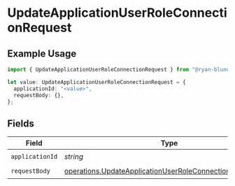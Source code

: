 # UpdateApplicationUserRoleConnectionRequest

## Example Usage

```typescript
import { UpdateApplicationUserRoleConnectionRequest } from "@ryan-blunden/discord/models/operations";

let value: UpdateApplicationUserRoleConnectionRequest = {
  applicationId: "<value>",
  requestBody: {},
};
```

## Fields

| Field                                                                                                                                  | Type                                                                                                                                   | Required                                                                                                                               | Description                                                                                                                            |
| -------------------------------------------------------------------------------------------------------------------------------------- | -------------------------------------------------------------------------------------------------------------------------------------- | -------------------------------------------------------------------------------------------------------------------------------------- | -------------------------------------------------------------------------------------------------------------------------------------- |
| `applicationId`                                                                                                                        | *string*                                                                                                                               | :heavy_check_mark:                                                                                                                     | N/A                                                                                                                                    |
| `requestBody`                                                                                                                          | [operations.UpdateApplicationUserRoleConnectionRequestBody](../../models/operations/updateapplicationuserroleconnectionrequestbody.md) | :heavy_check_mark:                                                                                                                     | N/A                                                                                                                                    |